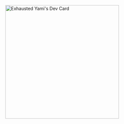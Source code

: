 <a href="https://app.daily.dev/exhaustedyami"><img src="https://api.daily.dev/devcards/v2/gYFtZh0N2XR4M1FyI2jQu.png?type=default&r=ixg" width="356" alt="Exhausted Yami's Dev Card"/></a>

